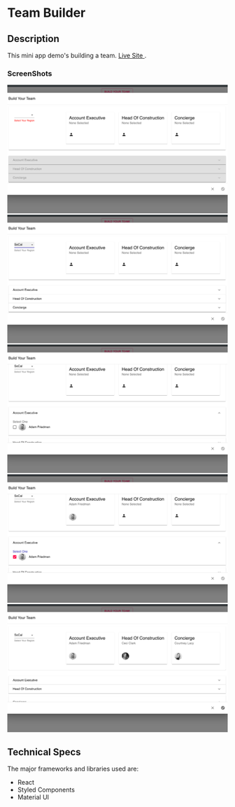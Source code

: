 # Team Builder

## Description

This mini app demo's building a team. [Live Site ](https://agentkma.github.io/team-builder/).

### ScreenShots

![Step 1](src/assets/TeamBuilder1.png)
![Step 2](src/assets/TeamBuilder2.png)
![Step 3](src/assets/TeamBuilder3.png)
![Step 4](src/assets/TeamBuilder4.png)
![Step 5](src/assets/TeamBuilder5.png)

## Technical Specs

The major frameworks and libraries used are:

-   React
-   Styled Components
-   Material UI
